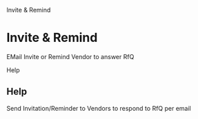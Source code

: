 
Invite & Remind
# Invite & Remind


EMail Invite or Remind Vendor to answer RfQ

Help
## Help

Send Invitation/Reminder to Vendors to respond to RfQ per email
